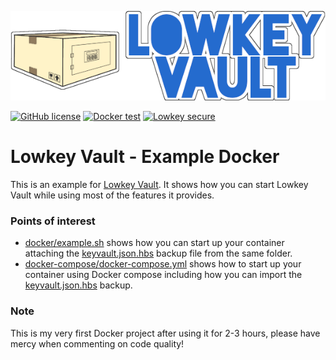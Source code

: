 ![LowkeyVault](https://raw.githubusercontent.com/nagyesta/lowkey-vault/main/.github/assets/LowkeyVault-logo-full.png)

[![GitHub license](https://img.shields.io/github/license/nagyesta/lowkey-vault-example-docker?color=informational)](https://raw.githubusercontent.com/nagyesta/lowkey-vault-example-docker/main/LICENSE)
[![Docker test](https://img.shields.io/github/workflow/status/nagyesta/lowkey-vault-example-docker/Docker%20test?logo=github)](https://github.com/nagyesta/lowkey-vault-example-docker/actions/workflows/docker.yml)
[![Lowkey secure](https://img.shields.io/badge/lowkey-secure-0066CC)](https://github.com/nagyesta/lowkey-vault)

# Lowkey Vault - Example Docker

This is an example for [Lowkey Vault](https://github.com/nagyesta/lowkey-vault). It shows how you can start Lowkey Vault
while using most of the features it provides.

### Points of interest

* [docker/example.sh](docker/example.sh) shows how you can start up your container attaching the
  [keyvault.json.hbs](docker/keyvault.json.hbs) backup file from the same folder. 
* [docker-compose/docker-compose.yml](docker-compose/docker-compose.yml) shows how to start up your container
  using Docker compose including how you can import the [keyvault.json.hbs](docker-compose/keyvault.json.hbs) backup.

### Note

This is my very first Docker project after using it for 2-3 hours, please have mercy when
commenting on code quality!
